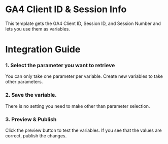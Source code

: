 # GA4 Client ID & Session Info
This template gets the GA4 Client ID, Session ID, and Session Number and lets you use them as variables.

# Integration Guide
### 1. Select the parameter you want to retrieve
You can only take one parameter per variable. Create new variables to take other parameters.

### 2. Save the variable.
There is no setting you need to make other than parameter selection.

### 3. Preview & Publish
Click the preview button to test the variables. If you see that the values are correct, publish the changes.

